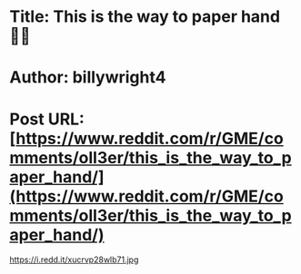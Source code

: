 # Title: This is the way to paper hand 🙌🏼
# Author: billywright4
# Post URL: [https://www.reddit.com/r/GME/comments/oll3er/this_is_the_way_to_paper_hand/](https://www.reddit.com/r/GME/comments/oll3er/this_is_the_way_to_paper_hand/)


https://i.redd.it/xucrvp28wlb71.jpg